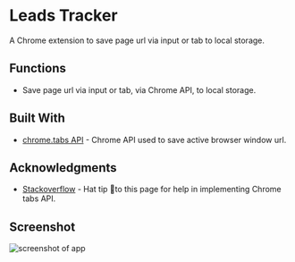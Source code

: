 # Leads Tracker

A Chrome extension to save page url via input or tab to local storage.

## Functions

* Save page url via input or tab, via Chrome API, to local storage.

## Built With

* [chrome.tabs API](https://developer.chrome.com/docs/extensions/reference/tabs/) - Chrome API used to save active browser window url.

## Acknowledgments

* [Stackoverflow](https://stackoverflow.com/questions/6132018/how-can-i-get-the-current-tab-url-for-chrome-extension) - Hat tip 🎩to this page for help in implementing Chrome tabs API.

## Screenshot
![screenshot of app](# "Leads Tracker Chrome Extension")